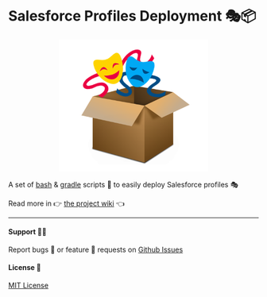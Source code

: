 # Salesforce Profiles Deployment 🎭📦


<p align="center"><img src ="assets/Logo.png" alt="logo" width="300"/></p>

A set of [bash](https://fr.wikipedia.org/wiki/Bourne-Again_shell) & [gradle](https://gradle.org/) scripts 🧰 to easily deploy Salesforce profiles 🎭



Read more in 👉 [the project wiki](https://github.com/benahm/Salesforce-Profiles-Deployment/wiki) 👈

------

#### Support 🤷‍♂️

Report bugs 🐞 or feature 🔧 requests on [Github Issues](https://github.com/benahm/Salesforce-Profiles-Deployment/issues)

#### License 📃

[MIT License](LICENSE)


